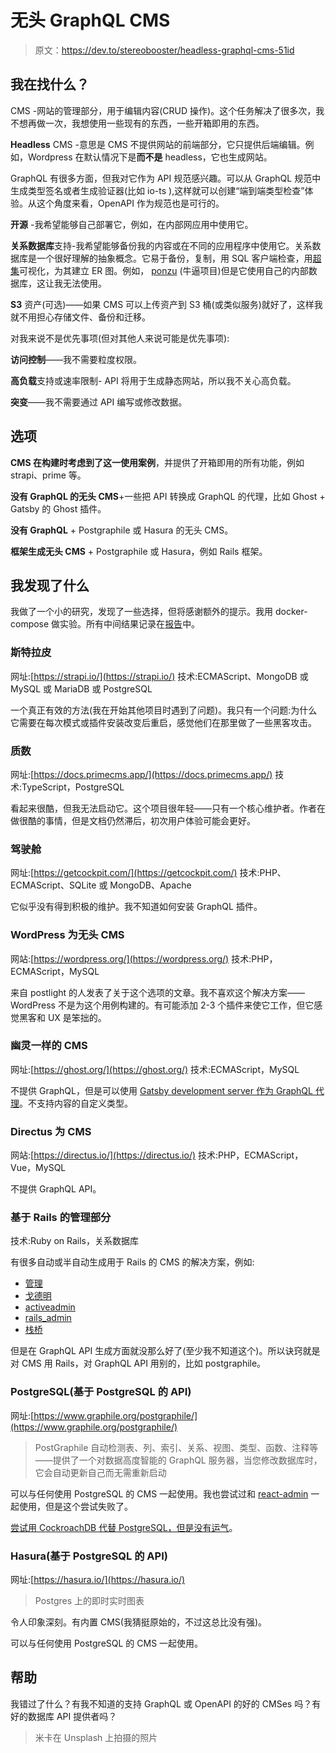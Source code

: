 # 无头 GraphQL CMS

> 原文：<https://dev.to/stereobooster/headless-graphql-cms-51id>

## 我在找什么？

CMS -网站的管理部分，用于编辑内容(CRUD 操作)。这个任务解决了很多次，我不想再做一次，我想使用一些现有的东西，一些开箱即用的东西。

**Headless** CMS -意思是 CMS 不提供网站的前端部分，它只提供后端编辑。例如，Wordpress 在默认情况下是**而不是** headless，它也生成网站。

GraphQL 有很多方面，但我对它作为 API 规范感兴趣。可以从 GraphQL 规范中生成类型签名或者生成验证器(比如 io-ts ),这样就可以创建“端到端类型检查”体验。从这个角度来看，OpenAPI 作为规范也是可行的。

**开源** -我希望能够自己部署它，例如，在内部网应用中使用它。

**关系数据库**支持-我希望能够备份我的内容或在不同的应用程序中使用它。关系数据库是一个很好理解的抽象概念。它易于备份，复制，用 SQL 客户端检查，用[超集](https://github.com/apache/incubator-superset)可视化，为其建立 ER 图。例如， [ponzu](https://github.com/ponzu-cms/ponzu) (牛逼项目)但是它使用自己的内部数据库，这让我无法使用。

**S3** 资产(可选)——如果 CMS 可以上传资产到 S3 桶(或类似服务)就好了，这样我就不用担心存储文件、备份和迁移。

对我来说不是优先事项(但对其他人来说可能是优先事项):

**访问控制**——我不需要粒度权限。

**高负载**支持或速率限制- API 将用于生成静态网站，所以我不关心高负载。

**突变**——我不需要通过 API 编写或修改数据。

## 选项

**CMS 在构建时考虑到了这一使用案例**，并提供了开箱即用的所有功能，例如 strapi、prime 等。

**没有 GraphQL 的无头 CMS**+一些把 API 转换成 GraphQL 的代理，比如 Ghost + Gatsby 的 Ghost 插件。

**没有 GraphQL** + Postgraphile 或 Hasura 的无头 CMS。

**框架生成无头 CMS** + Postgraphile 或 Hasura，例如 Rails 框架。

## 我发现了什么

我做了一个小的研究，发现了一些选择，但将感谢额外的提示。我用 docker-compose 做实验。所有中间结果记录在[报告](https://github.com/stereobooster/postgresql-experiment)中。

### 斯特拉皮

网址:[https://strapi.io/](https://strapi.io/)
技术:ECMAScript、MongoDB 或 MySQL 或 MariaDB 或 PostgreSQL

一个真正有效的方法(我在开始其他项目时遇到了问题)。我只有一个问题:为什么它需要在每次模式或插件安装改变后重启，感觉他们在那里做了一些黑客攻击。

### 质数

网址:[https://docs.primecms.app/](https://docs.primecms.app/)
技术:TypeScript，PostgreSQL

看起来很酷，但我无法启动它。这个项目很年轻——只有一个核心维护者。作者在做很酷的事情，但是文档仍然滞后，初次用户体验可能会更好。

### 驾驶舱

网址:[https://getcockpit.com/](https://getcockpit.com/)
技术:PHP、ECMAScript、SQLite 或 MongoDB、Apache

它似乎没有得到积极的维护。我不知道如何安装 GraphQL 插件。

### WordPress 为无头 CMS

网站:[https://wordpress.org/](https://wordpress.org/)
技术:PHP，ECMAScript，MySQL

来自 postlight 的人发表了关于这个选项的文章。我不喜欢这个解决方案——WordPress 不是为这个用例构建的。有可能添加 2-3 个插件来使它工作，但它感觉黑客和 UX 是笨拙的。

### 幽灵一样的 CMS

网址:[https://ghost.org/](https://ghost.org/)
技术:ECMAScript，MySQL

不提供 GraphQL，但是可以使用 [Gatsby development server 作为 GraphQL 代理](https://github.com/TryGhost/gatsby-starter-ghost)。不支持内容的自定义类型。

### Directus 为 CMS

网站:[https://directus.io/](https://directus.io/)
技术:PHP，ECMAScript，Vue，MySQL

不提供 GraphQL API。

### 基于 Rails 的管理部分

技术:Ruby on Rails，关系数据库

有很多自动或半自动生成用于 Rails 的 CMS 的解决方案，例如:

*   [管理](https://github.com/thoughtbot/administrate)
*   [戈德明](https://github.com/varvet/godmin)
*   [activeadmin](https://github.com/activeadmin/activeadmin)
*   [rails_admin](https://github.com/sferik/rails_admin)
*   [栈桥](https://github.com/TrestleAdmin/trestle)

但是在 GraphQL API 生成方面就没那么好了(至少我不知道这个)。所以诀窍就是对 CMS 用 Rails，对 GraphQL API 用别的，比如 postgraphile。

### PostgreSQL(基于 PostgreSQL 的 API)

网址:[https://www.graphile.org/postgraphile/](https://www.graphile.org/postgraphile/)

> PostGraphile 自动检测表、列、索引、关系、视图、类型、函数、注释等——提供了一个对数据高度智能的 GraphQL 服务器，当您修改数据库时，它会自动更新自己而无需重新启动

可以与任何使用 PostgreSQL 的 CMS 一起使用。我也尝试过和 [react-admin](https://github.com/marmelab/react-admin) 一起使用，但是这个尝试失败了。

[尝试用 CockroachDB 代替 PostgreSQL，但是没有运气](https://github.com/stereobooster/cockroachdb-experiment)。

### Hasura(基于 PostgreSQL 的 API)

网址:[https://hasura.io/](https://hasura.io/)

> Postgres 上的即时实时图表

令人印象深刻。有内置 CMS(我猜挺原始的，不过这总比没有强)。

可以与任何使用 PostgreSQL 的 CMS 一起使用。

## 帮助

我错过了什么？有我不知道的支持 GraphQL 或 OpenAPI 的好的 CMSes 吗？有好的数据库 API 提供者吗？

> 米卡在 Unsplash 上拍摄的照片